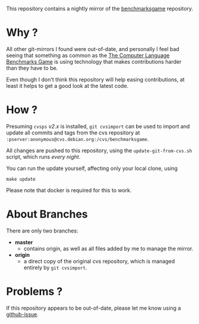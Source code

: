 This repository contains a nightly mirror of the [benchmarksgame][bmg-cvs] repository.

# Why ?

All other git-mirrors I found were out-of-date, and personally I feel bad seeing that something as common as the [The Computer Language Benchmarks Game][bmg-website] is using technology that makes contributions harder than they have to be.

Even though I don't think this repository will help easing contributions, at least it helps to get a good look at the latest code.

# How ?

Presuming `cvsps` *v2.x* is installed, `git cvsimport` can be used to import and update all commits and tags from the cvs repository at `:pserver:anonymous@cvs.debian.org:/cvs/benchmarksgame`.

All changes are pushed to this repository, using the `update-git-from-cvs.sh` script, which runs *every night*.

You can run the update yourself, affecting only your local clone, using

`make update`

Please note that docker is required for this to work.

# About Branches

There are only two branches:

* **master**
  - contains origin, as well as all files added by me to manage the mirror.
* **origin**
  - a direct copy of the original cvs repository, which is managed entirely by `git cvsimport`.

# Problems ?

If this repository appears to be out-of-date, please let me know using a [github-issue][issues].


[bmg-cvs]: https://alioth.debian.org/scm/?group_id=100815
[bmg-website]: http://benchmarksgame.alioth.debian.org
[issues]: https://github.com/Byron/benchmarksgame-cvs-mirror/issues

